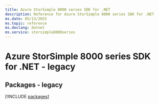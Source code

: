 ```yaml
---
title: Azure StorSimple 8000 series SDK for .NET
description: Reference for Azure StorSimple 8000 series SDK for .NET
ms.date: 05/13/2025
ms.topic: reference
ms.devlang: dotnet
ms.service: storsimple8000series
---
```

# Azure StorSimple 8000 series SDK for .NET - legacy
## Packages - legacy
[!INCLUDE [packages](storsimple-8000-series-index.md)]